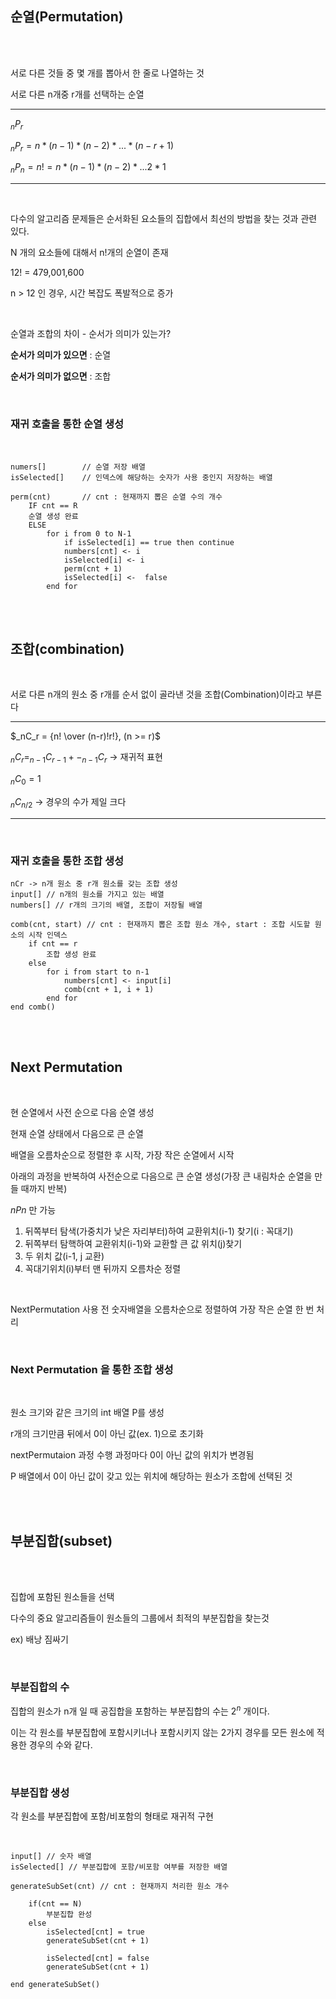 ## 순열(Permutation)

<br><br>

서로 다른 것들 중 몇 개를 뽑아서 한 줄로 나열하는 것

서로 다른 n개중 r개를 선택하는 순열

---

$_nP_r$

$_nP_r = n * (n-1) * (n-2) * ... * (n-r+1)$

$_nP_n = n! = n * (n-1) * (n-2) * ... 2 * 1$

---

<br>

다수의 알고리즘 문제들은 순서화된 요소들의 집합에서 최선의 방법을 찾는 것과 관련 있다.

N 개의 요소들에 대해서 n!개의 순열이 존재

12! = 479,001,600

n > 12 인 경우, 시간 복잡도 폭발적으로 증가

<br>

순열과 조합의 차이 - 순서가 의미가 있는가?

**순서가 의미가 있으면** : 순열

**순서가 의미가 없으면** : 조합

<br>

### 재귀 호출을 통한 순열 생성

<br>

```
numers[]        // 순열 저장 배열
isSelected[]    // 인덱스에 해당하는 숫자가 사용 중인지 저장하는 배열

perm(cnt)       // cnt : 현재까지 뽑은 순열 수의 개수
    IF cnt == R
    순열 생성 완료
    ELSE
        for i from 0 to N-1
            if isSelected[i] == true then continue
            numbers[cnt] <- i
            isSelected[i] <- i
            perm(cnt + 1)
            isSelected[i] <-  false
        end for

```

<br><br>

## 조합(combination)

<br>

서로 다른 n개의 원소 중 r개를 순서 없이 골라낸 것을 조합(Combination)이라고 부른다

---

$_nC_r = {n! \over (n-r)!r!}, (n >= r)$

$_nC_r = _{n-1}C_{r-1} + -_{n-1}C_r$ -> 재귀적 표현

$_nC_0 = 1$

$_nC_{n/2}$ -> 경우의 수가 제일 크다

---

<br>

### 재귀 호출을 통한 조합 생성

```
nCr -> n개 원소 중 r개 원소를 갖는 조합 생성
input[] // n개의 원소를 가지고 있는 배열
numbers[] // r개의 크기의 배열, 조합이 저장될 배열

comb(cnt, start) // cnt : 현재까지 뽑은 조합 원소 개수, start : 조합 시도할 원소의 시작 인덱스
    if cnt == r
        조합 생성 완료
    else
        for i from start to n-1
            numbers[cnt] <- input[i]
            comb(cnt + 1, i + 1)
        end for
end comb()    
```

<br><br>

## Next Permutation

<br>

현 순열에서 사전 순으로 다음 순열 생성

현재 순열 상태에서 다음으로 큰 순열


배열을 오름차순으로 정렬한 후 시작, 가장 작은 순열에서 시작

아래의 과정을 반복하여 사전순으로 다음으로 큰 순열 생성(가장 큰 내림차순 순열을 만들 때까지 반복)

$nPn$ 만 가능

1. 뒤쪽부터 탐색(가중치가 낮은 자리부터)하여 교환위치(i-1) 찾기(i : 꼭대기)
2. 뒤쪽부터 탐핵하여 교환위치(i-1)와 교환할 큰 값 위치(j)찾기
3. 두 위치 값(i-1, j 교환)
4. 꼭대기위치(i)부터 맨 뒤까지 오름차순 정렬

<br>

NextPermutation 사용 전 숫자배열을 오름차순으로 정렬하여 가장 작은 순열 한 번 처리

<br>

### Next Permutation 을 통한 조합 생성

<br>

원소 크기와 같은 크기의 int 배열 P를 생성

r개의 크기만큼 뒤에서 0이 아닌 값(ex. 1)으로 초기화

nextPermutaion 과정 수행 과정마다 0이 아닌 값의 위치가 변경됨

P 배열에서 0이 아닌 값이 갖고 있는 위치에 해당하는 원소가 조합에 선택된 것

<br><br>

## 부분집합(subset)

<br><br>

집합에 포함된 원소들을 선택

다수의 중요 알고리즘들이 원소들의 그룹에서 최적의 부분집합을 찾는것

ex) 배낭 짐싸기

<br>

### 부분집합의 수

집합의 원소가 n개 일 때 공집합을 포함하는 부분집합의 수는 $2^n$ 개이다.

이는 각 원소를 부분집합에 포함시키너나 포함시키지 않는 2가지 경우를 모든 원소에 적용한 경우의 수와 같다.

<br>

### 부분집합 생성

각 원소를 부분집합에 포함/비포함의 형태로 재귀적 구현

<br>

```
input[] // 숫자 배열
isSelected[] // 부분집합에 포함/비포함 여부를 저장한 배열

generateSubSet(cnt) // cnt : 현재까지 처리한 원소 개수 

    if(cnt == N)
        부분집합 완성
    else
        isSelected[cnt] = true
        generateSubSet(cnt + 1)
        
        isSelected[cnt] = false
        generateSubSet(cnt + 1)

end generateSubSet()
```